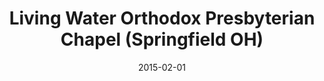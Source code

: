 ---
date: &id001 2015-02-01
end_date: null
location:
  address: null
  city: Springfield
  state: OH
minister:
- end: null
  name: Bradley M. Peppo
  start: 2015-02-01
  type: Organizing Pastor
ministers:
- Bradley M. Peppo
name: Living Water Orthodox Presbyterian Chapel
names: null
origination_date: *id001
raw_data: "OH Springfield\nLiving Water Orthodox Presbyterian Chapel  (February 1,\
  \ 2015\u2013 )\nOrg. Pastor: Bradley M. Peppo, 2015-"
received_from: null
states:
- OH
status:
  active: true
  end_date: null
  reason: null
  received_from: null
  withdrawal_to: null
title: Living Water Orthodox Presbyterian Chapel (Springfield OH)

---